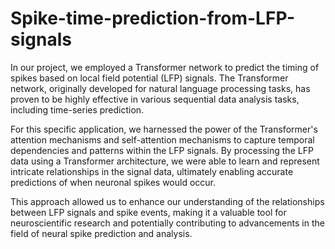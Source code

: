 # Spike-time-prediction-from-LFP-signals
In our project, we employed a Transformer network to predict the timing of spikes based on local field potential (LFP) signals. The Transformer network, originally developed for natural language processing tasks, has proven to be highly effective in various sequential data analysis tasks, including time-series prediction.

For this specific application, we harnessed the power of the Transformer's attention mechanisms and self-attention mechanisms to capture temporal dependencies and patterns within the LFP signals. By processing the LFP data using a Transformer architecture, we were able to learn and represent intricate relationships in the signal data, ultimately enabling accurate predictions of when neuronal spikes would occur.

This approach allowed us to enhance our understanding of the relationships between LFP signals and spike events, making it a valuable tool for neuroscientific research and potentially contributing to advancements in the field of neural spike prediction and analysis.
